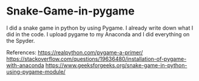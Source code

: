 # Snake-Game-in-pygame
 I did a snake game in python by using Pygame. I already write down what I did in the code. I upload pygame to my Anaconda and I did everything on the Spyder. 
 
 References:
  https://realpython.com/pygame-a-primer/
  https://stackoverflow.com/questions/19636480/installation-of-pygame-with-anaconda
  https://www.geeksforgeeks.org/snake-game-in-python-using-pygame-module/
